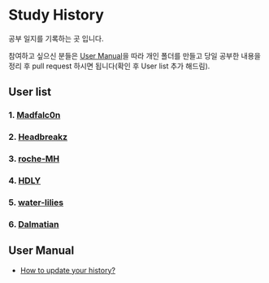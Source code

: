 # Study History
공부 일지를 기록하는 곳 입니다.

참여하고 싶으신 분들은 [User Manual](https://github.com/madfalc0n/study_history/wiki/How-to-update-your-history%3F)을 따라 개인 폴더를 만들고 당일 공부한 내용을 정리 후 pull request 하시면 됩니다(확인 후 User list 추가 해드림).

## User list

### 1. [Madfalc0n](Madfalc0n/)

### 2. [Headbreakz](Headbreakz/)

### 3. [roche-MH](roche-MH/)

### 4. [HDLY](HDLY/)

### 5. [water-lilies](water-lilies/)

### 6. [Dalmatian](Dalmatian/)

## User Manual

- [How to update your history?](https://github.com/madfalc0n/study_history/wiki/How-to-update-your-history%3F)

